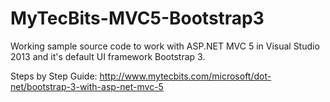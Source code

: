 MyTecBits-MVC5-Bootstrap3
=========================
Working sample source code to work with ASP.NET MVC 5 in Visual Studio 2013 and it's default UI framework Bootstrap 3.

Steps by Step Guide: http://www.mytecbits.com/microsoft/dot-net/bootstrap-3-with-asp-net-mvc-5

